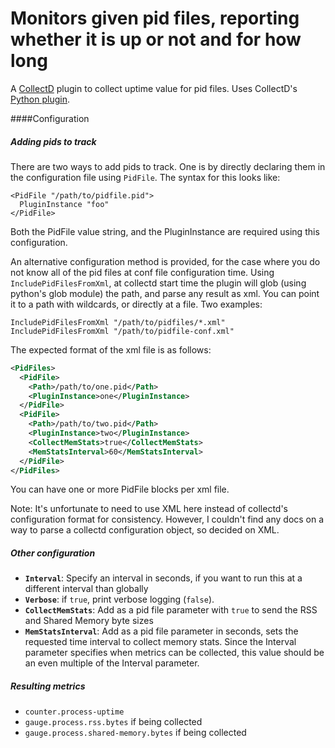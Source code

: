 # Monitors given pid files, reporting whether it is up or not and for how long

A [CollectD](http://collectd.org) plugin to collect uptime value for pid files. Uses CollectD's [Python plugin](http://collectd.org/documentation/manpages/collectd-python.5.shtml).

####Configuration

##### Adding pids to track

There are two ways to add pids to track. One is by directly declaring them in the configuration file using `PidFile`. The syntax for this looks like:  

```
<PidFile "/path/to/pidfile.pid">
  PluginInstance "foo"
</PidFile>
```

Both the PidFile value string, and the PluginInstance are required using this configuration.  

An alternative configuration method is provided, for the case where you do not know all of the pid files at conf file configuration time. Using `IncludePidFilesFromXml`, at collectd start time the plugin will glob (using python's glob module) the path, and parse any result as xml. You can point it to a path with wildcards, or directly at a file. Two examples:  

```
IncludePidFilesFromXml "/path/to/pidfiles/*.xml"
IncludePidFilesFromXml "/path/to/pidfile-conf.xml"
```

The expected format of the xml file is as follows:  

```xml
<PidFiles>
  <PidFile>
    <Path>/path/to/one.pid</Path>
    <PluginInstance>one</PluginInstance>
  </PidFile>
  <PidFile>
    <Path>/path/to/two.pid</Path>
    <PluginInstance>two</PluginInstance>
    <CollectMemStats>true</CollectMemStats>
    <MemStatsInterval>60</MemStatsInterval>
  </PidFile>
</PidFiles>
```

You can have one or more PidFile blocks per xml file.  

Note: It's unfortunate to need to use XML here instead of collectd's configuration format for consistency. However, I couldn't find any docs on a way to parse a collectd configuration object, so decided on XML.

##### Other configuration

- **`Interval`**: Specify an interval in seconds, if you want to run this at a different interval than globally
- **`Verbose`**: if `true`, print verbose logging (`false`).
- **`CollectMemStats`**: Add as a pid file parameter with `true` to send the RSS and Shared Memory byte sizes
- **`MemStatsInterval`**: Add as a pid file parameter in seconds, sets the requested time interval to collect memory stats. Since the Interval parameter specifies when metrics can be collected, this value should be an even multiple of the Interval parameter.

##### Resulting metrics

- `counter.process-uptime`
- `gauge.process.rss.bytes` if being collected
- `gauge.process.shared-memory.bytes` if being collected
